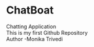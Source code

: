 # ChatBoat 
Chatting Application
</br>
This is my first Github Repository
</br>
Author -Monika Trivedi